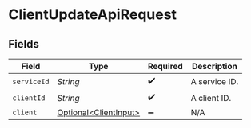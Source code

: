 # ClientUpdateApiRequest


## Fields

| Field                                                            | Type                                                             | Required                                                         | Description                                                      |
| ---------------------------------------------------------------- | ---------------------------------------------------------------- | ---------------------------------------------------------------- | ---------------------------------------------------------------- |
| `serviceId`                                                      | *String*                                                         | :heavy_check_mark:                                               | A service ID.                                                    |
| `clientId`                                                       | *String*                                                         | :heavy_check_mark:                                               | A client ID.                                                     |
| `client`                                                         | [Optional\<ClientInput>](../../models/components/ClientInput.md) | :heavy_minus_sign:                                               | N/A                                                              |